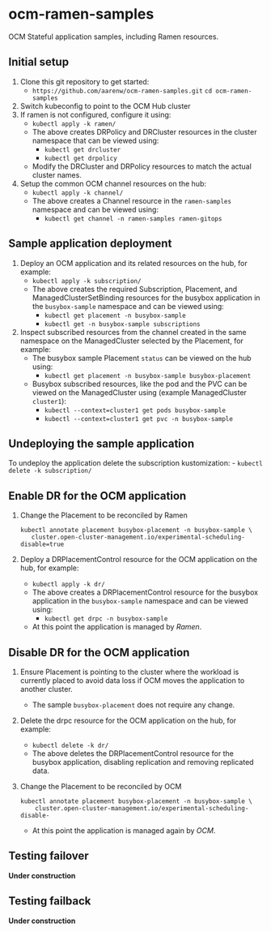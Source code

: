 # ocm-ramen-samples

OCM Stateful application samples, including Ramen resources.

## Initial setup

1. Clone this git repository to get started:
    - `https://github.com/aarenw/ocm-ramen-samples.git`
  `cd ocm-ramen-samples`
1. Switch kubeconfig to point to the OCM Hub cluster
1. If ramen is not configured, configure it using:
    - `kubectl apply -k ramen/`
    - The above creates DRPolicy and DRCluster resources in the
      cluster namespace that can be viewed using:
        - `kubectl get drcluster`
        - `kubectl get drpolicy`
    - Modify the DRCluster and DRPolicy resources to match the actual
      cluster names.
1. Setup the common OCM channel resources on the hub:
    - `kubectl apply -k channel/`
    - The above creates a Channel resource in the `ramen-samples`
      namespace and can be viewed using:
        - `kubectl get channel -n ramen-samples ramen-gitops`

## Sample application deployment

1. Deploy an OCM application and its related resources on the hub, for
  example:
    - `kubectl apply -k subscription/`
    - The above creates the required Subscription, Placement, and
    ManagedClusterSetBinding resources for the busybox application in
    the `busybox-sample` namespace and can be viewed using:
        - `kubectl get placement -n busybox-sample`
        - `kubectl get -n busybox-sample subscriptions`
1. Inspect subscribed resources from the channel created in the same namespace
  on the ManagedCluster selected by the Placement, for example:
    - The busybox sample Placement `status` can be viewed on the hub
    using:
        - `kubectl get placement -n busybox-sample busybox-placement`
    - Busybox subscribed resources, like the pod and the PVC can be viewed on
    the ManagedCluster using (example ManagedCluster `cluster1`):
        - `kubectl --context=cluster1 get pods busybox-sample`
        - `kubectl --context=cluster1 get pvc -n busybox-sample`

## Undeploying the sample application

To undeploy the application delete the subscription kustomization:
    - `kubectl delete -k subscription/`

## Enable DR for the OCM application

1. Change the Placement to be reconciled by Ramen

    ```
    kubectl annotate placement busybox-placement -n busybox-sample \
       cluster.open-cluster-management.io/experimental-scheduling-disable=true
    ```

1. Deploy a DRPlacementControl resource for the OCM application on the
   hub, for example:
    - `kubectl apply -k dr/`
    - The above creates a DRPlacementControl resource for the busybox
    application in the `busybox-sample` namespace and can be viewed
    using:
        - `kubectl get drpc -n busybox-sample`
    - At this point the application is managed by *Ramen*.

## Disable DR for the OCM application

1. Ensure Placement is pointing to the cluster where the workload is
   currently placed to avoid data loss if OCM moves the application to
   another cluster.
   - The sample `busybox-placement` does not require any change.
1. Delete the drpc resource for the OCM application on the hub, for example:
    - `kubectl delete -k dr/`
    - The above deletes the DRPlacementControl resource for the busybox
    application, disabling replication and removing replicated data.
1. Change the Placement to be reconciled by OCM

    ```
    kubectl annotate placement busybox-placement -n busybox-sample \
        cluster.open-cluster-management.io/experimental-scheduling-disable-
    ```

    - At this point the application is managed again by *OCM*.

## Testing failover

**Under construction**

## Testing failback

**Under construction**
